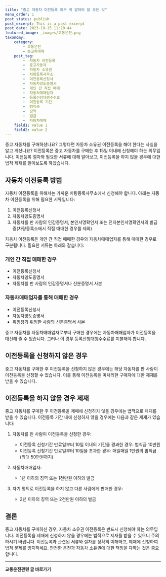 ```yaml
---
title: "중고 자동차 이전등록 의무 꼭 알아야 할 모든 것"
menu_order: 1
post_status: publish
post_excerpt: This is a post excerpt
post_date: 2023-10-15 11:20:44
featured_image: _images/교통운전.png
taxonomy:
    category:
        - 교통운전
        - 중고차매매
    post_tag:
        -  자동차 이전등록
        -  중고자동차
        -  자동차 소유권
        -  차량등록사무소
        -  이전등록신청서
        -  자동차양도증명서
        -  개인 간 직접 매매
        -  자동차매매업자
        -  등록신청대행수수료
        -  이전등록 기간
        -  범칙금
        -  징역
        -  벌금
        -  자동차매매
    field1: value 1
    field2: value 2
---
```




중고 자동차를 구매하셨나요? 그렇다면 자동차 소유권 이전등록을 해야 한다는 사실을 알고 계셨나요? 이전등록은 중고 자동차를 구매한 후 15일 이내에 신청해야 하는 의무입니다. 이전등록 절차와 필요한 서류에 대해 알아보고, 이전등록을 하지 않을 경우에 대한 법적 제재를 알아보도록 하겠습니다.

## 자동차 이전등록 방법

자동차 이전등록을 위해서는 가까운 차량등록사무소에서 신청해야 합니다. 아래는 자동차 이전등록을 위해 필요한 서류입니다:

1. 이전등록신청서
2. 자동차양도증명서
3. 자동차를 판 사람의 인감증명서, 본인서명확인서 또는 전자본인서명확인서의 발급증(차량등록소에서 직접 매매한 경우를 제외)

자동차 이전등록은 개인 간 직접 매매한 경우와 자동차매매업자를 통해 매매한 경우로 구분됩니다. 필요한 서류는 아래와 같습니다:

### 개인 간 직접 매매한 경우

- 이전등록신청서
- 자동차양도증명서
- 자동차를 판 사람의 인감증명서나 신분증명서 사본

### 자동차매매업자를 통해 매매한 경우

- 이전등록신청서
- 자동차양도증명서
- 위임장과 위임한 사람의 신분증명서 사본

중고 자동차를 자동차매매업자로부터 구매한 경우에는 자동차매매업자가 이전등록을 대신해 줄 수 있습니다. 그러나 이 경우 등록신청대행수수료를 지불해야 합니다.

## 이전등록을 신청하지 않은 경우

중고 자동차를 구매한 후 이전등록을 신청하지 않은 경우에는 해당 자동차를 판 사람이 이전등록을 신청할 수 있습니다. 이를 통해 이전등록을 미처리한 구매자에 대한 제재를 받을 수 있습니다.

## 이전등록을 하지 않을 경우 제재

중고 자동차를 구매한 후 이전등록을 제때에 신청하지 않을 경우에는 법적으로 제재를 받을 수 있습니다. 이전등록 기간 내에 신청하지 않을 경우에는 다음과 같은 제재가 있습니다:

1. 자동차를 판 사람이 이전등록을 신청한 경우:
   - 이전등록 신청기간 만료일부터 10일 이내의 기간을 경과한 경우: 범칙금 10만원
   - 이전등록 신청기간 만료일부터 10일을 초과한 경우: 매일매일 1만원의 범칙금 (최대 50만원까지)

2. 자동차매매업자:
   - 1년 이하의 징역 또는 1천만원 이하의 벌금

3. 자기 명의로 이전등록을 하지 않고 다른 사람에게 판매한 경우:
   - 2년 이하의 징역 또는 2천만원 이하의 벌금

## 결론

중고 자동차를 구매하신 경우, 자동차 소유권 이전등록은 반드시 신청해야 하는 의무입니다. 이전등록을 제때에 신청하지 않을 경우에는 법적으로 제재를 받을 수 있으니 주의하시기 바랍니다. 이전등록과 관련된 서류와 절차를 정확히 이해하고, 제때에 신청하여 법적 문제를 방지하세요. 안전한 운전과 자동차 소유권에 대한 책임을 다하는 것은 중요합니다.


<!-- wp:separator -->
<hr class="wp-block-separator has-alpha-channel-opacity"/>
<!-- /wp:separator -->
<!-- wp:group {"backgroundColor":"base","layout":{"type":"constrained"}} -->
<div class="wp-block-group has-base-background-color has-background">
<!-- wp:paragraph {"align":"center","fontSize":"large"} -->
<p class="has-text-align-center has-large-font-size"><strong>교통운전관련 글 바로가기</strong></p>
<!-- /wp:paragraph -->


<!-- wp:latest-posts{"categories": [{"id": 1440, "count": 100, "description": "", "link": "https://uknowlaw.com/category/%ea%b5%90%ed%86%b5%ec%9a%b4%ec%a0%84/", "name": "교통운전", "slug": "교통운전", "taxonomy": "category", "parent": 0, "meta": [],"_links":{"self":[{"href":"https://uknowlaw.com/wp-json/wp/v2/categories/1440"}],"collection":[{"href":"https://uknowlaw.com/wp-json/wp/v2/categories"}],"about":[{"href":"https://uknowlaw.com/wp-json/wp/v2/taxonomies/category"}],"wp:post_type":[{"href":"https://uknowlaw.com/wp-json/wp/v2/posts?categories=1440"}],"curies":[{"name":"wp","href":"https://api.w.org/{rel}","templated":true}]}}],"postsToShow":100,"excerptLength":28,"postLayout":"grid","columns":2,"featuredImageAlign":"left","featuredImageSizeSlug":"large","fontSize":"medium"} /-->
</div>
<!-- /wp:group -->
    